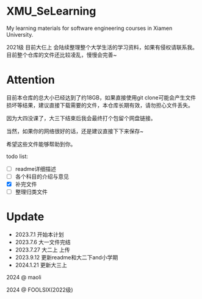# XMU_SeLearning

My learning materials for software engineering courses in Xiamen University.

2021级 目前大仨上
会陆续整理整个大学生活的学习资料，如果有侵权请联系我。
目前整个仓库的文件还比较凌乱，慢慢会完善~

# Attention

目前本仓库的总大小已经达到了约18GB，如果直接使用git clone可能会产生文件损坏等结果，建议直接下载需要的文件，本仓库长期有效，请勿担心文件丢失。

因为大四没课了，大三下结束后我会最终打个包留个网盘链接。

当然，如果你的网络很好的话，还是建议直接下下来保存~

希望这些文件能够帮助到你。

todo list:

- [ ] readme详细描述
- [ ] 各个科目的介绍与意见
- [x] 补完文件
- [ ] 整理归类文件

# Update

 - 2023.7.1 开始本计划
 - 2023.7.6 大一文件完结
 - 2023.7.27 大二上 上传
 - 2023.9.12 更新readme和大二下and小学期
 - 2024.1.21 更新大三上

2024 @ maoli

2024 @ FOOLSIX(2022级)
